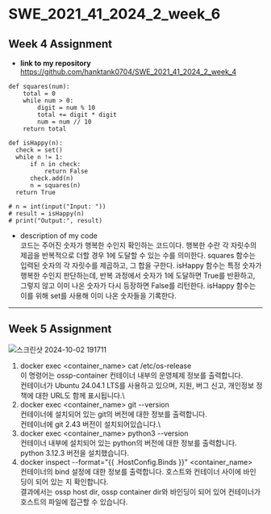 # SWE_2021_41_2024_2_week_6
## Week 4 Assignment
* __link to my repository__\
https://github.com/hanktank0704/SWE_2021_41_2024_2_week_4
```
def squares(num):
    total = 0
    while num > 0:
        digit = num % 10
        total += digit * digit
        num = num // 10
    return total

def isHappy(n):
  check = set()
  while n != 1:
      if n in check:
          return False
      check.add(n)
      n = squares(n)
  return True

# n = int(input("Input: "))
# result = isHappy(n)
# print("Output:", result)
```

* description of my code\
 코드는 주어진 숫자가 행복한 수인지 확인하는 코드이다. 행복한 수란 각 자릿수의 제곱을 반복적으로 더할 경우 1에 도달할 수 있는 수를 의미한다. squares 함수는 입력된 숫자의 각 자릿수를 제곱하고, 그 합을 구한다. isHappy 함수는 특정 숫자가 행복한 수인지 판단하는데, 반복 과정에서 숫자가 1에 도달하면 True를 반환하고, 그렇지 않고 이미 나온 숫자가 다시 등장하면 False를 리턴한다. isHappy 함수는 이를 위해 set를 사용해 이미 나온 숫자들을 기록한다.
---

## Week 5 Assignment
![스크린샷 2024-10-02 191711](https://github.com/user-attachments/assets/e6740819-648e-41e3-b2e0-9b5f6ba32c6a)
1. docker exec <container_name> cat /etc/os-release\
이 명령어는 ossp-container 컨테이너 내부의 운영체제 정보를 출력합니다.\
컨테이너가 Ubuntu 24.04.1 LTS를 사용하고 있으며, 지원, 버그 신고, 개인정보 정책에 대한 URL도 함께 표시됩니다.\
3. docker exec <container_name> git --version\
컨테이너에 설치되어 있는 git의 버전에 대한 정보를 출력합니다.\
컨테이너에 git 2.43 버전이 설치되어있습니다.\
5. docker exec <container_name> python3 --version\
컨테이너 내부에 설치되어 있는 python의 버전에 대한 정보를 출력합니다.\
python 3.12.3 버전을 설치했습니다.
7. docker inspect --format="{{ .HostConfig.Binds }}" <container_name>\
컨테이너의 bind 설정에 대한 정보를 출력합니다. 호스트와 컨테이너 사이에 바인딩이 되어 있는 지 확인합니다.\
결과에서는 ossp host dir, ossp container dir와 바인딩이 되어 있어 컨테이너가 호스트의 파일에 접근할 수 있습니다.


